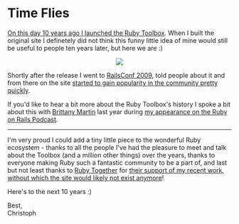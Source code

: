# Time Flies

[On this day 10 years ago I launched the Ruby Toolbox](https://web.archive.org/web/20091126033506/http://www.ruby-toolbox.com/news/launched_.html). When I built the original site I definetely did not think this funny little idea of mine would still be useful to people ten years later, but here we are :)

<p style="text-align: center">
  <a href="http://railscasts.com/episodes/195-my-favorite-web-apps-in-2009?view=asciicast">
    <img src="/blog/railscasts2009.png" style="max-width: 75%">
  </a>
</p>

Shortly after the release I went to [RailsConf 2009](https://conferences.oreilly.com/rails2009), told people about it and from there on the site [started to gain popularity in the community pretty quickly](https://news.mynavi.jp/article/20090519-a051/).

If you'd like to hear a bit more about the Ruby Toolbox's history I spoke a bit about this with [Brittany Martin](https://twitter.com/brittjmartin) last year during [my appearance on the Ruby on Rails Podcast](http://5by5.tv/rubyonrails/242).

---

I'm very proud I could add a tiny little piece to the wonderful Ruby ecosystem - thanks to all the people I've had the pleasure to meet and talk about the Toolbox (and a million other things) over the years, thanks to everyone making Ruby such a fantastic community to be a part of, and last but not least thanks to [Ruby Together](https://rubytogether.org/) for [their support of my recent work, without which the site would likely not exist anymore](/blog/2018-02-01/lets-push-things-forward)!

Here's to the next 10 years :)

Best,<br/>Christoph
